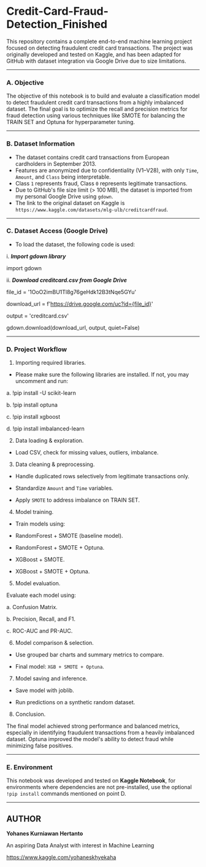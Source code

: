 # Credit-Card-Fraud-Detection_Finished

This repository contains a complete end-to-end machine learning project focused on detecting fraudulent credit card transactions. The project was originally developed and tested on Kaggle, and has been adapted for GitHub with dataset integration via Google Drive due to size limitations.

---

### A. Objective
The objective of this notebook is to build and evaluate a classification model to detect fraudulent credit card transactions from a highly imbalanced dataset. The final goal is to optimize the recall and precision metrics for fraud detection using various techniques like SMOTE for balancing the TRAIN SET and Optuna for hyperparameter tuning.

---

### B. Dataset Information
- The dataset contains credit card transactions from European cardholders in September 2013.
- Features are anonymized due to confidentiality (V1–V28), with only `Time`, `Amount`, and `Class` being interpretable.
- Class `1` represents fraud, Class `0` represents legitimate transactions.
- Due to GitHub's file size limit (> 100 MB), the dataset is imported from my personal Google Drive using `gdown`.
- The link to the original dataset on Kaggle is `https://www.kaggle.com/datasets/mlg-ulb/creditcardfraud`.

---

### C. Dataset Access (Google Drive)
- To load the dataset, the following code is used:

i. **_Import gdown library_**

import gdown

ii. **_Download creditcard.csv from Google Drive_**

file_id = '1OoO2imBU1Tl8g76geHdk12B3tNqe5GYu'

download_url = f'https://drive.google.com/uc?id={file_id}'

output = 'creditcard.csv'

gdown.download(download_url, output, quiet=False)

---

### D. Project Workflow
1. Importing required libraries.
- Please make sure the following libraries are installed. If not, you may uncomment and run:

a. !pip install -U scikit-learn

b. !pip install optuna

c. !pip install xgboost

d. !pip install imbalanced-learn

2. Data loading & exploration.

- Load CSV, check for missing values, outliers, imbalance.

3. Data cleaning & preprocessing.

- Handle duplicated rows selectively from legitimate transactions only.

- Standardize `Amount` and `Time` variables.

- Apply `SMOTE` to address imbalance on TRAIN SET.

4. Model training.

- Train models using:

- RandomForest + SMOTE (baseline model).

- RandomForest + SMOTE + Optuna.

- XGBoost + SMOTE.

- XGBoost + SMOTE + Optuna.

5. Model evaluation.

Evaluate each model using:

a. Confusion Matrix.

b. Precision, Recall, and F1.

c. ROC-AUC and PR-AUC.

6. Model comparison & selection.

- Use grouped bar charts and summary metrics to compare.

- Final model: `XGB + SMOTE + Optuna`.

7. Model saving and inference.

- Save model with joblib.

- Run predictions on a synthetic random dataset.

8. Conclusion.

The final model achieved strong performance and balanced metrics, especially in identifying fraudulent transactions from a heavily imbalanced dataset. Optuna improved the model's ability to detect fraud while minimizing false positives.

---

### E. Environment

This notebook was developed and tested on **Kaggle Notebook**, for environments where dependencies are not pre-installed, use the optional `!pip install` commands mentioned on point D.

---

## AUTHOR

**Yohanes Kurniawan Hertanto**

An aspiring Data Analyst with interest in Machine Learning

https://www.kaggle.com/yohaneskhyekaha
